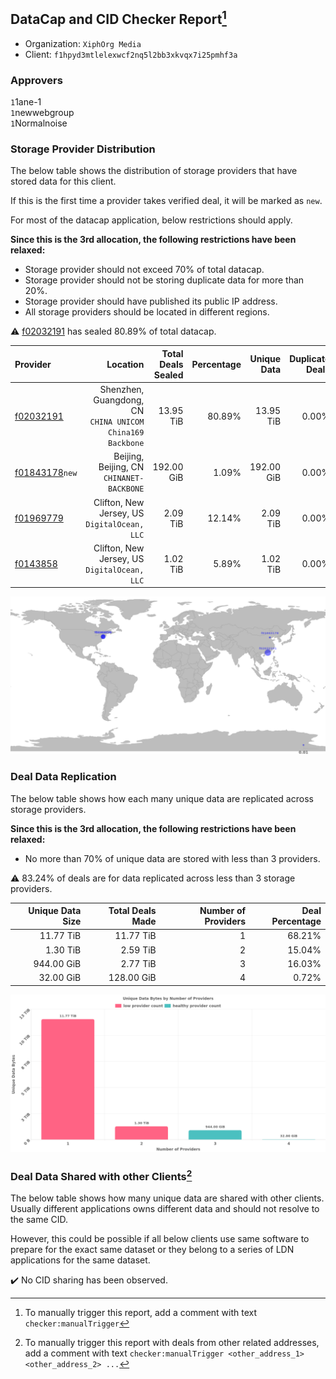 ## DataCap and CID Checker Report[^1]
 - Organization: `XiphOrg Media`
 - Client: `f1hpyd3mtlelexwcf2nq5l2bb3xkvqx7i25pmhf3a`
### Approvers
`1`1ane-1<br/>`1`newwebgroup<br/>`1`Normalnoise

### Storage Provider Distribution
The below table shows the distribution of storage providers that have stored data for this client.

If this is the first time a provider takes verified deal, it will be marked as `new`.

For most of the datacap application, below restrictions should apply.

**Since this is the 3rd allocation, the following restrictions have been relaxed:**
 - Storage provider should not exceed 70% of total datacap.
 - Storage provider should not be storing duplicate data for more than 20%.
 - Storage provider should have published its public IP address.
 - All storage providers should be located in different regions.

⚠️ [f02032191](https://filfox.info/en/address/f02032191) has sealed 80.89% of total datacap.

| Provider                                                    |                                                     Location | Total Deals Sealed | Percentage | Unique Data | Duplicate Deals |
| :---------------------------------------------------------- | -----------------------------------------------------------: | -----------------: | ---------: | ----------: | --------------: |
| [f02032191](https://filfox.info/en/address/f02032191)       | Shenzhen, Guangdong, CN<br/>`CHINA UNICOM China169 Backbone` |          13.95 TiB |     80.89% |   13.95 TiB |           0.00% |
| [f01843178](https://filfox.info/en/address/f01843178)`new`  |                 Beijing, Beijing, CN<br/>`CHINANET-BACKBONE` |         192.00 GiB |      1.09% |  192.00 GiB |           0.00% |
| [f01969779](https://filfox.info/en/address/f01969779)       |              Clifton, New Jersey, US<br/>`DigitalOcean, LLC` |           2.09 TiB |     12.14% |    2.09 TiB |           0.00% |
| [f0143858](https://filfox.info/en/address/f0143858)         |              Clifton, New Jersey, US<br/>`DigitalOcean, LLC` |           1.02 TiB |      5.89% |    1.02 TiB |           0.00% |

<img src="https://raw.githubusercontent.com/data-preservation-programs/filplus-checker-assets/main/filecoin-project/filecoin-plus-large-datasets/issues/2021/1686959252478.png"/>

### Deal Data Replication
The below table shows how each many unique data are replicated across storage providers.


**Since this is the 3rd allocation, the following restrictions have been relaxed:**
- No more than 70% of unique data are stored with less than 3 providers.

⚠️ 83.24% of deals are for data replicated across less than 3 storage providers.

| Unique Data Size | Total Deals Made | Number of Providers | Deal Percentage |
| ---------------: | ---------------: | ------------------: | --------------: |
|        11.77 TiB |        11.77 TiB |                   1 |          68.21% |
|         1.30 TiB |         2.59 TiB |                   2 |          15.04% |
|       944.00 GiB |         2.77 TiB |                   3 |          16.03% |
|        32.00 GiB |       128.00 GiB |                   4 |           0.72% |

<img src="https://raw.githubusercontent.com/data-preservation-programs/filplus-checker-assets/main/filecoin-project/filecoin-plus-large-datasets/issues/2021/1686959253193.png"/>

### Deal Data Shared with other Clients[^3]
The below table shows how many unique data are shared with other clients.
Usually different applications owns different data and should not resolve to the same CID.

However, this could be possible if all below clients use same software to prepare for the exact same dataset or they belong to a series of LDN applications for the same dataset.

✔️ No CID sharing has been observed.

[^1]: To manually trigger this report, add a comment with text `checker:manualTrigger`

[^2]: Deals from those addresses are combined into this report as they are specified with `checker:manualTrigger`

[^3]: To manually trigger this report with deals from other related addresses, add a comment with text `checker:manualTrigger <other_address_1> <other_address_2> ...`

